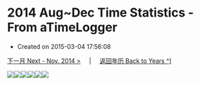 # 2014 Aug~Dec Time Statistics -  From aTimeLogger

* Created on 2015-03-04 17:56:08

[下一月 Next - Nov. 2014 &gt;](11/index.md)     \|     [返回年历 Back to Years ^\]](../)

![](https://img.icehe.xyz/2014%2F08~12%20Time%20Statistics%20-%20%20From%20aTimeLogger/time_stat_201408.jpg)![](https://img.icehe.xyz/2014%2F08~12%20Time%20Statistics%20-%20%20From%20aTimeLogger/time_stat_201409.jpg)![](https://img.icehe.xyz/2014%2F08~12%20Time%20Statistics%20-%20%20From%20aTimeLogger/time_stat_201410.jpg)![](https://img.icehe.xyz/2014%2F08~12%20Time%20Statistics%20-%20%20From%20aTimeLogger/time_stat_201411part1.jpg)![](https://img.icehe.xyz/2014%2F08~12%20Time%20Statistics%20-%20%20From%20aTimeLogger/time_stat_201411part2.jpg)![](https://img.icehe.xyz/2014%2F08~12%20Time%20Statistics%20-%20%20From%20aTimeLogger/time_stat_201412.jpg)  


